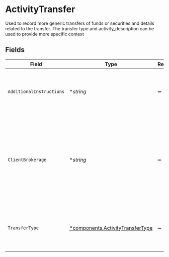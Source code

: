 # ActivityTransfer

Used to record more generic transfers of funds or securities and details related to the transfer. The transfer type and activity_description can be used to provide more specific context


## Fields

| Field                                                                                                                                       | Type                                                                                                                                        | Required                                                                                                                                    | Description                                                                                                                                 | Example                                                                                                                                     |
| ------------------------------------------------------------------------------------------------------------------------------------------- | ------------------------------------------------------------------------------------------------------------------------------------------- | ------------------------------------------------------------------------------------------------------------------------------------------- | ------------------------------------------------------------------------------------------------------------------------------------------- | ------------------------------------------------------------------------------------------------------------------------------------------- |
| `AdditionalInstructions`                                                                                                                    | **string*                                                                                                                                   | :heavy_minus_sign:                                                                                                                          | Free form text for additional sweep messages or instructions                                                                                | FDIC asset reclassification to currency equivalent                                                                                          |
| `ClientBrokerage`                                                                                                                           | **string*                                                                                                                                   | :heavy_minus_sign:                                                                                                                          | String field that can be populated with the broker dealer undergoing a clearing platform conversion. Used for activity description purposes | APEX                                                                                                                                        |
| `TransferType`                                                                                                                              | [*components.ActivityTransferType](../../models/components/activitytransfertype.md)                                                         | :heavy_minus_sign:                                                                                                                          | Provides more granular detail on the purpose of transfer                                                                                    | DECONVERSION                                                                                                                                |
